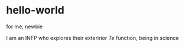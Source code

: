 # hello-world
for me, newbie

I am an INFP who explores their exteririor *Te* function, being in science 
